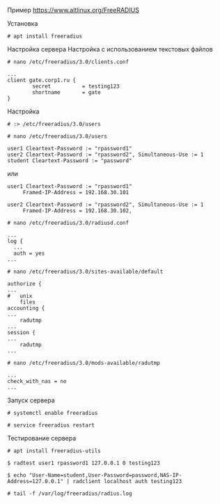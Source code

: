 Пример 
https://www.altlinux.org/FreeRADIUS

Установка
```
# apt install freeradius
```
Настройка сервера
Настройка c использованием текстовых файлов
```
# nano /etc/freeradius/3.0/clients.conf
```
```
...
client gate.corp1.ru {
        secret          = testing123
        shortname       = gate
}

```

Настройка
```
# :> /etc/freeradius/3.0/users
```
```
# nano /etc/freeradius/3.0/users
```
```
user1 Cleartext-Password := "rpassword1"
user2 Cleartext-Password := "rpassword2", Simultaneous-Use := 1
student Cleartext-Password := "password"
```
или
```
user1 Cleartext-Password := "rpassword1"
     Framed-IP-Address = 192.168.30.101

user2 Cleartext-Password := "rpassword2", Simultaneous-Use := 1
     Framed-IP-Address = 192.168.30.102,
```

```
# nano /etc/freeradius/3.0/radiusd.conf
```
```
...
log {
  ...
  auth = yes
...
```
```
# nano /etc/freeradius/3.0/sites-available/default
```
```
authorize {
...
#	unix
	files
accounting {
...
	radutmp
...
session {
...
	radutmp
...
```

```
# nano /etc/freeradius/3.0/mods-available/radutmp
```
```
...
check_with_nas = no
...
```

Запуск сервера
```
# systemctl enable freeradius

# service freeradius restart
```


Тестирование сервера

```
# apt install freeradius-utils
```
```
$ radtest user1 rpassword1 127.0.0.1 0 testing123

$ echo "User-Name=student,User-Password=password,NAS-IP-Address=127.0.0.1" | radclient localhost auth testing123
```

```
# tail -f /var/log/freeradius/radius.log
```
